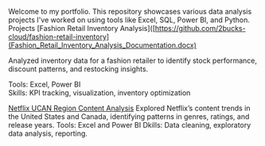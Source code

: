 Welcome to my portfolio. This repository showcases various data analysis projects I've worked on using tools like Excel, SQL, Power BI, and Python.
Projects
[Fashion Retail Inventory Analysis]([https://github.com/2bucks-cloud/fashion-retail-inventory](Fashion_Retail_Inventory_Analysis_Documentation.docx)

Analyzed inventory data for a fashion retailer to identify stock performance, discount patterns, and restocking insights.

Tools: Excel, Power BI  
Skills: KPI tracking, visualization, inventory optimization

[Netflix UCAN Region Content Analysis](https://github.com/2bucks-cloud/netflix-ucan-analysis)
Explored Netflix’s content trends in the United States and Canada, identifying patterns in genres, ratings, and release years.
Tools: Excel and Power BI
Dkills: Data cleaning, exploratory data analysis, reporting.

